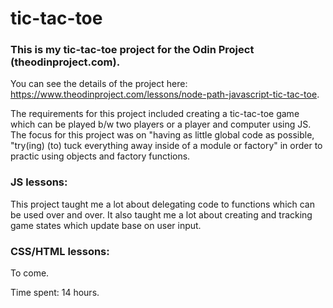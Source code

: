 # tic-tac-toe

### This is my tic-tac-toe project for the Odin Project (theodinproject.com).
You can see the details of the project here: https://www.theodinproject.com/lessons/node-path-javascript-tic-tac-toe.

The requirements for this project included creating a tic-tac-toe game which can be played b/w two players or a player and computer using JS. The focus for this project was on "having as little global code as possible, "try(ing) (to) tuck everything away inside of a module or factory" in order to practic using objects and factory functions.

### JS lessons:
This project taught me a lot about delegating code to functions which can be used over and over. It also taught me a lot about creating and tracking game states which update base on user input.
### CSS/HTML lessons:
To come.

Time spent: 14 hours.
